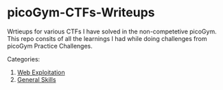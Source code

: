 # picoGym-CTFs-Writeups
Wrtieups for various CTFs I have solved in the non-competetive picoGym.
This repo consits of all the learnings I had while doing challenges from picoGym Practice Challenges.


Categories:
1) [Web Exploitation](https://github.com/theyashwanthsai/picoGym-CTFs-Writeups/tree/main/Web%20Exploitation)
2) [General Skills](https://github.com/theyashwanthsai/picoGym-CTFs-Writeups/tree/main/General%20Skills)
